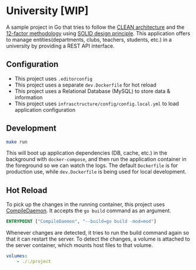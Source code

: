 # University [WIP]
A sample project in Go that tries to follow the [CLEAN architecture][clean-architecture] and the [12-factor methodology][12-factor-app] using [SOLID design principle][solid-design-principle]. This application offers to manage entities(departments, clubs, teachers, students, etc.) in a university by providing a REST API interface.

## Configuration
* This project uses `.editorconfig`
* This project uses a separate `dev.Dockerfile` for hot reload
* This project uses a Relational Database (MySQL) to store data & information
* This project uses `infrasctructure/config/config.local.yml` to load application configuration

## Development
```bash
make run
```

This will boot up application dependencies (DB, cache, etc.) in the background with `docker-compose`, and then run the application container in the foreground so we can watch the logs. The default `Dockerfile` is for production use, while `dev.Dockerfile` is being used for local development.

## Hot Reload
To pick up the changes in the running container, this project uses [CompileDaemon][compile-daemon]. It accepts the `go build` command as an argument.

```Dockerfile
ENTRYPOINT ["CompileDaemon", "--build=go build -mod=mod"]
```

Whenever changes are detected, it tries to run the build command again so that it can restart the server. To detect the changes, a volume is attached to the server container, which mounts host files to that volume.

```yml
volumes:
    - ./:/project
```


<!-- external links -->
[clean-architecture]: https://blog.cleancoder.com/uncle-bob/2012/08/13/the-clean-architecture.html
[12-factor-app]: https://en.wikipedia.org/wiki/Twelve-Factor_App_methodology
[solid-design-principle]: https://en.wikipedia.org/wiki/SOLID
[compile-daemon]: https://github.com/githubnemo/CompileDaemon
